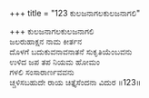 +++
title = "123 ಕುಲಜನಾಗಲಕುಲಜನಾಗಲಿ"

+++
ಕುಲಜನಾಗಲಕುಲಜನಾಗಲಿ   
ಜಲರುಹಾಕ್ಷನ ನಾಮ ಕೀರ್ತನ   
ದೊಳಗೆ ಬದುಕುವನಾವನಾತನೆ ಸುಕೃತಿಯೆಂಬವನು   
ಉಳಿದ ಜಪ ತಪ ನಿಯಮ ಹೋಮಂ   
ಗಳಲಿ ಸಂಸಾರಾರ್ಣವವನು   
ಚ್ಚಳಿಸಬಹುದೇ ರಾಯ ಚಿತ್ತೈಸೆಂದನಾ ವಿದುರ   ॥123॥